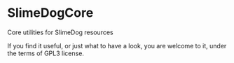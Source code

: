 # SlimeDogCore
Core utilities for SlimeDog resources

If you find it useful, or just what to have a look, you are welcome to it, under the terms of GPL3 license.

